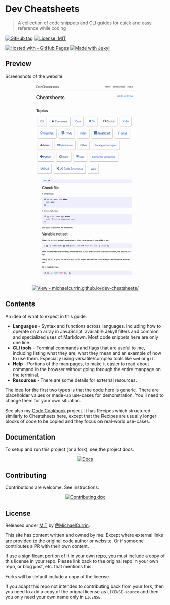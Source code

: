 # Dev Cheatsheets
> A collection of code snippets and CLI guides for quick and easy reference while coding

[![GitHub tag](https://img.shields.io/github/tag/MichaelCurrin/dev-cheatsheets?include_prereleases&sort=semver)](https://github.com/MichaelCurrin/dev-cheatsheets/releases/)
[![License: MIT](https://img.shields.io/badge/License-MIT-blue)](#license)

[![Hosted with - GitHub Pages](https://img.shields.io/badge/Hosted_with-GitHub_Pages-blue?logo=github&logoColor=white)](https://pages.github.com/)
[![Made with Jekyll](https://img.shields.io/badge/Jekyll-3.9-blue.svg?logo=jekyll)](https://jekyllrb.com)


## Preview

Screenshots of the website:

<div align="center">
    <a href="https://michaelcurrin.github.io/dev-cheatsheets/cheatsheets/">
        <img src="/sample-cheatsheets.png" height="300" alt="sample cheatsheets"
            title="Cheatsheets homepage"/>
    </a>
    <a href="https://michaelcurrin.github.io/dev-cheatsheets/cheatsheets/shell/">
        <img src="/sample-shell.png" height="300" alt="sample cheatsheets shell"
            title="Shell cheatsheet"/>
    </a>
</div>

<br>

<div align="center">

[![View - michaelcurrin.github.io/dev-cheatsheets/](https://img.shields.io/static/v1?label=View+site&message=Dev+Cheatsheets&color=2ea44f&style=for-the-badge)](michaelcurrin.github.io/dev-cheatsheets/)

</div>


## Contents

An idea of what to expect in this guide.

- **Languages** - Syntax and functions across languages. Including how to operate on an array in JavaScript, available Jekyll filters and common and specialized uses of Markdown. Most code snippets here are only one line.
- **CLI tools** - Terminal commands and flags that are useful to me, including listing what they are, what they mean and an example of how to use them. Especially using versatile/complex tools like `sed` or `git`.
- **Help** - Portions of the man pages, to make it easier to read about command in the browser without going through the entire manpage on the terminal.
- **Resources** - There are some details for external resources.

The idea for the first two types is that the code here is generic. There are placeholder values or made-up use-cases for demonstration. You'll need to change them for your own situation.

See also my [Code Cookbook](https://michaelcurrin.github.io/code-cookbook/) project. It has Recipes which structured similarly to Cheatsheets here, except that the Recipes are usually longer blocks of code to be copied and they focus on real-world use-cases.


## Documentation

To setup and run this project (or a fork), see the project docs:

<div align="center">

[![Docs](https://img.shields.io/badge/View-Project_docs-blue?style=for-the-badge)](/docs/)

</div>


## Contributing

Contributions are welcome. See instructions:

<div align="center">

[![Contributing doc](https://img.shields.io/badge/View-Contributing-blue?style=for-the-badge)](/CONTRIBUTING.md)

</div>


## License

Released under [MIT](/LICENSE) by [@MichaelCurrin](https://github.com/MichaelCurrin/dev-cheatsheets).

This site has content written and owned by me. Except where external links are provided to the original code author or website. Or if someone contributes a PR with their own content.

If use a significant portion of it in your own repo, you must include a copy of this license in your repo. Please link back to the original repo in your own repo, or blog post, etc. that mentions this.

Forks will by default include a copy of the license.

If you adapt this repo not intended to contributing back from your fork, then you need to add a copy of the orignal license as `LICENSE-source` and then you only need your own name only in `LICENSE`.
